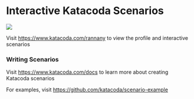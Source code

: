 # Interactive Katacoda Scenarios

[![](http://shields.katacoda.com/katacoda/rannany/count.svg)](https://www.katacoda.com/rannany "Get your profile on Katacoda.com")

Visit https://www.katacoda.com/rannany to view the profile and interactive scenarios

### Writing Scenarios
Visit https://www.katacoda.com/docs to learn more about creating Katacoda scenarios

For examples, visit https://github.com/katacoda/scenario-example
